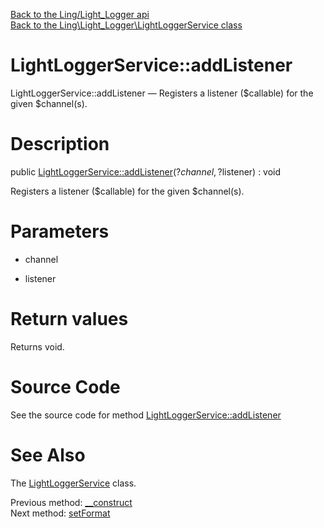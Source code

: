 [Back to the Ling/Light_Logger api](https://github.com/lingtalfi/Light_Logger/blob/master/doc/api/Ling/Light_Logger.md)<br>
[Back to the Ling\Light_Logger\LightLoggerService class](https://github.com/lingtalfi/Light_Logger/blob/master/doc/api/Ling/Light_Logger/LightLoggerService.md)


LightLoggerService::addListener
================



LightLoggerService::addListener — Registers a listener ($callable) for the given $channel(s).




Description
================


public [LightLoggerService::addListener](https://github.com/lingtalfi/Light_Logger/blob/master/doc/api/Ling/Light_Logger/LightLoggerService/addListener.md)(?$channel, ?$listener) : void




Registers a listener ($callable) for the given $channel(s).




Parameters
================


- channel

    

- listener

    


Return values
================

Returns void.








Source Code
===========
See the source code for method [LightLoggerService::addListener](https://github.com/lingtalfi/Light_Logger/blob/master/LightLoggerService.php#L111-L123)


See Also
================

The [LightLoggerService](https://github.com/lingtalfi/Light_Logger/blob/master/doc/api/Ling/Light_Logger/LightLoggerService.md) class.

Previous method: [__construct](https://github.com/lingtalfi/Light_Logger/blob/master/doc/api/Ling/Light_Logger/LightLoggerService/__construct.md)<br>Next method: [setFormat](https://github.com/lingtalfi/Light_Logger/blob/master/doc/api/Ling/Light_Logger/LightLoggerService/setFormat.md)<br>

